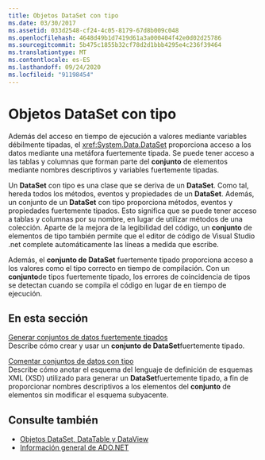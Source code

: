 ```yaml
---
title: Objetos DataSet con tipo
ms.date: 03/30/2017
ms.assetid: 033d2548-cf24-4c05-8179-67d8b009c048
ms.openlocfilehash: 4648d49b1d7419d61a3a000404f42e0d02d25786
ms.sourcegitcommit: 5b475c1855b32cf78d2d1bbb4295e4c236f39464
ms.translationtype: MT
ms.contentlocale: es-ES
ms.lasthandoff: 09/24/2020
ms.locfileid: "91198454"
---
```

# <a name="typed-datasets"></a>Objetos DataSet con tipo

Además del acceso en tiempo de ejecución a valores mediante variables débilmente tipadas, el <xref:System.Data.DataSet> proporciona acceso a los datos mediante una metáfora fuertemente tipada. Se puede tener acceso a las tablas y columnas que forman parte del **conjunto** de elementos mediante nombres descriptivos y variables fuertemente tipadas.  
  
 Un **DataSet** con tipo es una clase que se deriva de un **DataSet**. Como tal, hereda todos los métodos, eventos y propiedades de un **DataSet**. Además, un conjunto de un **DataSet** con tipo proporciona métodos, eventos y propiedades fuertemente tipados. Esto significa que se puede tener acceso a tablas y columnas por su nombre, en lugar de utilizar métodos de una colección. Aparte de la mejora de la legibilidad del código, un **conjunto** de elementos de tipo también permite que el editor de código de Visual Studio .net complete automáticamente las líneas a medida que escribe.  
  
 Además, el **conjunto de DataSet** fuertemente tipado proporciona acceso a los valores como el tipo correcto en tiempo de compilación. Con un **conjunto**de tipos fuertemente tipado, los errores de coincidencia de tipos se detectan cuando se compila el código en lugar de en tiempo de ejecución.  
  
## <a name="in-this-section"></a>En esta sección  

 [Generar conjuntos de datos fuertemente tipados](generating-strongly-typed-datasets.md)  
 Describe cómo crear y usar un **conjunto de DataSet**fuertemente tipado.  
  
 [Comentar conjuntos de datos con tipo](annotating-typed-datasets.md)  
 Describe cómo anotar el esquema del lenguaje de definición de esquemas XML (XSD) utilizado para generar un **DataSet**fuertemente tipado, a fin de proporcionar nombres descriptivos a los elementos del **conjunto** de elementos sin modificar el esquema subyacente.  
  
## <a name="see-also"></a>Consulte también

- [Objetos DataSet, DataTable y DataView](index.md)
- [Información general de ADO.NET](../ado-net-overview.md)
